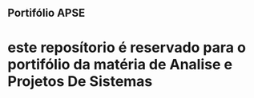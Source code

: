 ## Portifólio APSE

# este reposítorio é reservado para o portifólio da matéria de Analise e Projetos De Sistemas 
